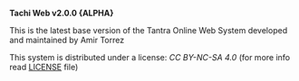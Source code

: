 <b>Tachi Web v2.0.0 {ALPHA}</b>

This is the latest base version of the Tantra Online Web System developed and maintained by Amir Torrez

This system is distributed under a license: *CC BY-NC-SA 4.0* (for more info read [LICENSE](https://github.com/Torzap/TachiWeb/blob/master/LICENSE) file)
